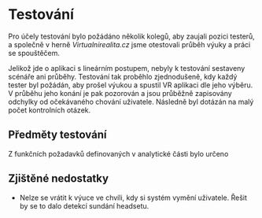 # Testování

Pro účely testování bylo požádáno několik kolegů, aby zaujali pozici testerů, a společně v herně *Virtualnirealita.cz* jsme otestovali průběh výuky a práci se spouštěčem.

Jelikož jde o aplikaci s lineárním postupem, nebyly k testování sestaveny scénáře ani průběhy. Testování tak proběhlo zjednodušeně, kdy každý tester byl požádán, aby prošel výukou a spustil VR aplikaci dle jeho výběru. V průběhu jeho konání je pak pozorován a jsou průběžně zapisovány odchylky od očekávaného chování uživatele. Následně byl dotázán na malý počet kontrolních otázek.

## Předměty testování

Z funkčních požadavků definovaných v analytické části bylo určeno

## Zjištěné nedostatky

 - Nelze se vrátit k výuce ve chvíli, kdy si systém vymění uživatele. Řešit by se to dalo detekcí sundání headsetu.